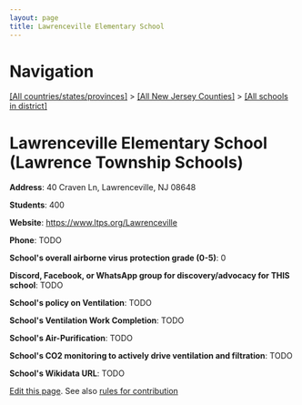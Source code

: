 ```yaml
---
layout: page
title: Lawrenceville Elementary School
---
```

# Navigation

[[All countries/states/provinces]](../../../..) > [[All New Jersey Counties]](../../..) > [[All schools in district]](..)

# Lawrenceville Elementary School (Lawrence Township Schools)

**Address**: 40 Craven Ln, Lawrenceville, NJ 08648

**Students**: 400

**Website**: <https://www.ltps.org/Lawrenceville>

**Phone**: TODO

**School's overall airborne virus protection grade (0-5)**: 0

**Discord, Facebook, or WhatsApp group for discovery/advocacy for THIS school**: TODO

**School's policy on Ventilation**: TODO

**School's Ventilation Work Completion**: TODO

**School's Air-Purification**: TODO

**School's CO2 monitoring to actively drive ventilation and filtration**: TODO

**School's Wikidata URL**: TODO


[Edit this page](https://github.com/ventilate-schools/NJ/edit/main/./Mercer/Lawrence_Township_Schools/Lawrenceville_Elementary_School.md). See also [rules for contribution](../../../contribution-rules/)